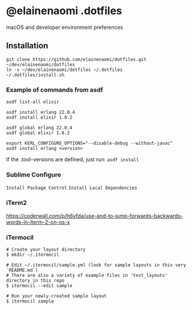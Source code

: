 # @elainenaomi .dotfiles

macOS and developer environment preferences

## Installation

```
git clone https://github.com/elainenaomi/dotfiles.git ~/dev/elainenaomi/dotfiles
ln -s ~/dev/elainenaomi/dotfiles ~/.dotfiles
~/.dotfiles/install.sh
```

### Example of commands from asdf

```
asdf list-all elixir

asdf install erlang 22.0.4
asdf install elixir 1.8.2

asdf global erlang 22.0.4
asdf global elixir 1.8.2

export KERL_CONFIGURE_OPTIONS="--disable-debug --without-javac"
asdf install erlang <version>
```

If the .tool-versions are defined, just run:
`asdf install`

### Sublime Configure

`Install Package Control`
`Install Local Dependencies`

### iTerm2

https://coderwall.com/p/h6yfda/use-and-to-jump-forwards-backwards-words-in-iterm-2-on-os-x


### iTermocil
```
# Create your layout directory
$ mkdir ~/.itermocil

# Edit ~/.itermocil/sample.yml (look for sample layouts in this very `README.md`)
# There are also a variety of example files in 'test_layouts' directory in this repo
$ itermocil --edit sample

# Run your newly-created sample layout
$ itermocil sample
```
